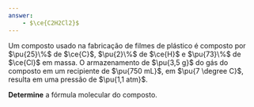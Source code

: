 ```yaml
---
answer:
    - $\ce{C2H2Cl2}$
---
```


Um composto usado na fabricação de filmes de plástico é composto por $\pu{25}\%$ de $\ce{C}$, $\pu{2}\%$ de $\ce{H}$ e $\pu{73}\%$ de $\ce{Cl}$ em massa. O armazenamento de $\pu{3,5 g}$ do gás do composto em um recipiente de $\pu{750 mL}$, em $\pu{7 \degree C}$, resulta em uma pressão de $\pu{1,1 atm}$.

**Determine** a fórmula molecular do composto.
